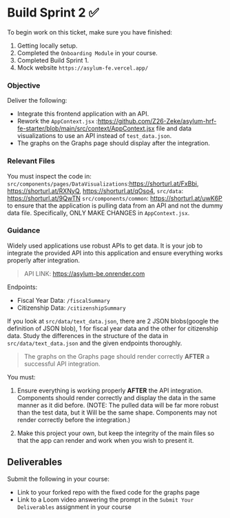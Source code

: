 # Build Sprint 2 ✅

To begin work on this ticket, make sure you have finished:

1. Getting locally setup.
2. Completed the `Onboarding Module` in your course.
3. Completed Build Sprint 1.
4. Mock website `https://asylum-fe.vercel.app/`

### Objective

Deliver the following:

- Integrate this frontend application with an API.
- Rework the `AppContext.jsx` :https://github.com/Z26-Zeke/asylum-hrf-fe-starter/blob/main/src/context/AppContext.jsx file and data visualizations to use an API instead of `test_data.json`.
- The graphs on the Graphs page should display after the integration.

### Relevant Files

You must inspect the code in:
`src/components/pages/DataVisualizations`:https://shorturl.at/FxBbi, https://shorturl.at/RXNyQ, https://shorturl.at/qOso4, 
`src/data`: https://shorturl.at/9QwTN
`src/components/common`: https://shorturl.at/uwK6P
to ensure that the application is pulling data from an API and not the dummy data file. Specifically, ONLY MAKE CHANGES in `AppContext.jsx`.

### Guidance

Widely used applications use robust APIs to get data. It is your job to integrate the provided API into this application and ensure everything works properly after integration.

> API LINK: https://asylum-be.onrender.com

Endpoints:

- Fiscal Year Data: `/fiscalSummary`
- Citizenship Data: `/citizenshipSummary`

If you look at `src/data/text_data.json`, there are 2 JSON blobs(google the definition of JSON blob), 1 for fiscal year data and the other for citizenship data. Study the differences in the structure of the data in `src/data/text_data.json` and the given endpoints thoroughly.

> The graphs on the Graphs page should render correctly **AFTER** a successful API integration.

You must:

1. Ensure everything is working properly **AFTER** the API integration. Components should render correctly and display the data in the same manner as it did before. (NOTE: The pulled data will be far more robust than the test data, but it Will be the same shape. Components may not render correctly before the integration.)

2. Make this project your own, but keep the integrity of the main files so that the app can render and work when you wish to present it.

## Deliverables

Submit the following in your course:

- Link to your forked repo with the fixed code for the graphs page
- Link to a Loom video answering the prompt in the `Submit Your Deliverables` assignment in your course
